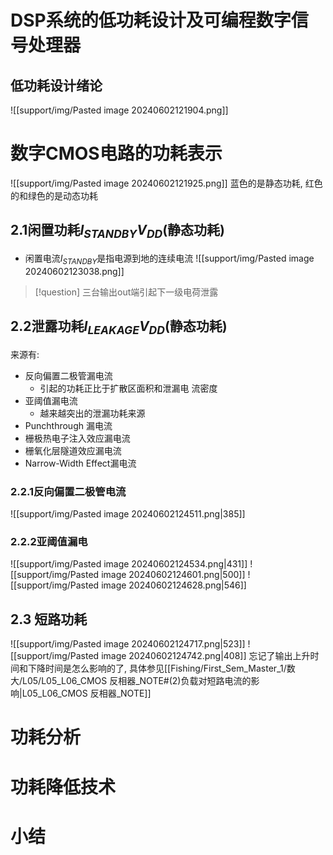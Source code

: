 # DSP系统的低功耗设计及可编程数字信号处理器
## 低功耗设计绪论
![[support/img/Pasted image 20240602121904.png]]
# 数字CMOS电路的功耗表示
![[support/img/Pasted image 20240602121925.png]]
蓝色的是静态功耗, 红色的和绿色的是动态功耗
## 2.1闲置功耗$I_{STANDBY}V_{DD}$(静态功耗)
- 闲置电流$I_{STANDBY}$是指电源到地的连续电流
![[support/img/Pasted image 20240602123038.png]]
> [!question] 三台输出out端引起下一级电荷泄露

## 2.2泄露功耗$I_{LEAKAGE}V_{DD}$(静态功耗)
来源有: 
- 反向偏置二极管漏电流
	- 引起的功耗正比于扩散区面积和泄漏电 流密度
- 亚阈值漏电流
	- 越来越突出的泄漏功耗来源
- Punchthrough 漏电流
- 栅极热电子注入效应漏电流
- 栅氧化层隧道效应漏电流
- Narrow-Width Effect漏电流

### 2.2.1反向偏置二极管电流
![[support/img/Pasted image 20240602124511.png|385]]
### 2.2.2亚阈值漏电
![[support/img/Pasted image 20240602124534.png|431]]
![[support/img/Pasted image 20240602124601.png|500]]
![[support/img/Pasted image 20240602124628.png|546]]

## 2.3 短路功耗
![[support/img/Pasted image 20240602124717.png|523]]
![[support/img/Pasted image 20240602124742.png|408]]
忘记了输出上升时间和下降时间是怎么影响的了, 具体参见[[Fishing/First_Sem_Master_1/数大/L05/L05_L06_CMOS 反相器_NOTE#(2)负载对短路电流的影响|L05_L06_CMOS 反相器_NOTE]]
# 功耗分析
# 功耗降低技术
# 小结